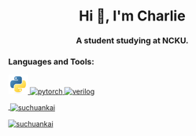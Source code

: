 <h1 align="center">Hi 👋, I'm Charlie</h1>
<h3 align="center">A student studying at NCKU.</h3>


<h3 align="left">Languages and Tools:</h3>
<p align="left"> <a href="https://www.python.org" target="_blank" rel="noreferrer"> <img src="https://raw.githubusercontent.com/devicons/devicon/master/icons/python/python-original.svg" alt="python" width="40" height="40"/> </a> <a href="https://pytorch.org/" target="_blank" rel="noreferrer"> <img src="https://www.vectorlogo.zone/logos/pytorch/pytorch-icon.svg" alt="pytorch" width="40" height="40"/> </a><a href="https://www.verilog.com/" target="_blank" rel="noreferrer"> <img src="https://www.verilog.com/img/verilog.gif" alt="verilog" width="80" height="60"/>

<p>&nbsp;<img align="center" src="https://github-readme-stats.vercel.app/api?username=suchuankai&show_icons=true&locale=en&rank_icon=github" alt="suchuankai" /></p>

<p><img align="center" src="https://github-readme-streak-stats.herokuapp.com/?user=suchuankai&" alt="suchuankai" /></p>
